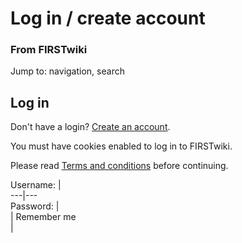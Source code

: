 

# Log in / create account

### From FIRSTwiki

Jump to: navigation, search

## Log in

Don't have a login? [Create an
account](/index.php?title=Special:Userlogin&type=signup).

You must have cookies enabled to log in to FIRSTwiki.

Please read [Terms and conditions](/index.php/FIRSTwiki:Terms_and_conditions
"FIRSTwiki:Terms and conditions" ) before continuing.

Username: |  
---|---  
Password: |  
|  Remember me  
|  
  


